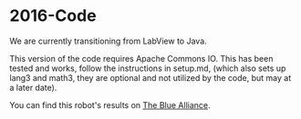 # 2016-Code

We are currently transitioning from LabView to Java. 

This version of the code requires Apache Commons IO. This has been tested and works, follow the instructions in setup.md, (which also sets up lang3 and math3, they are optional and not utilized by the code, but may at a later date).

You can find this robot's results on [The Blue Alliance](http://www.thebluealliance.com/team/1699/2016).
